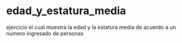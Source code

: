 # edad_y_estatura_media
ejercicio el cual muestra la edad y la estatura media de acuerdo a un numero ingresado de personas
